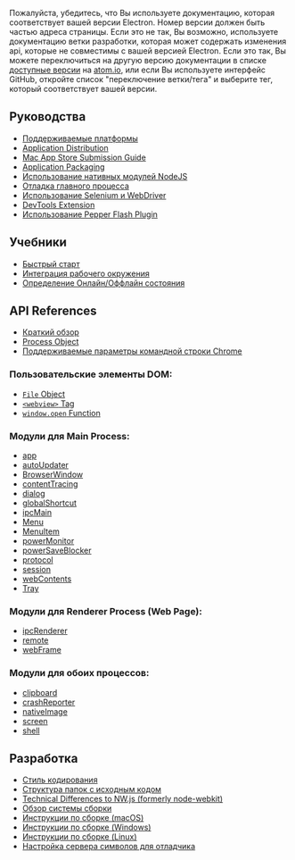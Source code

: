 Пожалуйста, убедитесь, что Вы используете документацию, которая соответствует вашей версии Electron.
Номер версии должен быть частью адреса страницы. Если это не так, Вы
возможно, используете документацию ветки разработки, которая может содержать изменения api,
которые не совместимы с вашей версией Electron. Если это так,
Вы можете переключиться на другую версию документации в списке
[доступные версии](https://electron.atom.io/docs/) на [atom.io](atom.io), или
если Вы используете интерфейс GitHub, откройте список "переключение ветки/тега" и
выберите тег, который соответствует вашей версии.

## Руководства

* [Поддерживаемые платформы](tutorial/supported-platforms.md)
* [Application Distribution](tutorial/application-distribution.md)
* [Mac App Store Submission Guide](tutorial/mac-app-store-submission-guide.md)
* [Application Packaging](tutorial/application-packaging.md)
* [Использование нативных модулей NodeJS](tutorial/using-native-node-modules.md)
* [Отладка главного процесса](tutorial/debugging-main-process.md)
* [Использование Selenium и WebDriver](tutorial/using-selenium-and-webdriver.md)
* [DevTools Extension](tutorial/devtools-extension.md)
* [Использование Pepper Flash Plugin](tutorial/using-pepper-flash-plugin.md)

## Учебники

* [Быстрый старт](tutorial/quick-start.md)
* [Интеграция рабочего окружения](tutorial/desktop-environment-integration.md)
* [Определение Онлайн/Оффлайн состояния](tutorial/online-offline-events.md)

## API References

* [Краткий обзор](api/synopsis.md)
* [Process Object](api/process.md)
* [Поддерживаемые параметры командной строки Chrome](api/chrome-command-line-switches.md)

### Пользовательские элементы DOM:

* [`File` Object](api/file-object.md)
* [`<webview>` Tag](api/webview-tag.md)
* [`window.open` Function](api/window-open.md)

### Модули для Main Process:

* [app](api/app.md)
* [autoUpdater](api/auto-updater.md)
* [BrowserWindow](api/browser-window.md)
* [contentTracing](api/content-tracing.md)
* [dialog](api/dialog.md)
* [globalShortcut](api/global-shortcut.md)
* [ipcMain](api/ipc-main.md)
* [Menu](api/menu.md)
* [MenuItem](api/menu-item.md)
* [powerMonitor](api/power-monitor.md)
* [powerSaveBlocker](api/power-save-blocker.md)
* [protocol](api/protocol.md)
* [session](api/session.md)
* [webContents](api/web-contents.md)
* [Tray](api/tray.md)

### Модули для Renderer Process (Web Page):

* [ipcRenderer](api/ipc-renderer.md)
* [remote](api/remote.md)
* [webFrame](api/web-frame.md)

### Модули для обоих процессов:

* [clipboard](api/clipboard.md)
* [crashReporter](api/crash-reporter.md)
* [nativeImage](api/native-image.md)
* [screen](api/screen.md)
* [shell](api/shell.md)

## Разработка

* [Стиль кодирования](development/coding-style.md)
* [Структура папок с исходным кодом](development/source-code-directory-structure.md)
* [Technical Differences to NW.js (formerly node-webkit)](development/atom-shell-vs-node-webkit.md)
* [Обзор системы сборки](development/build-system-overview.md)
* [Инструкции по сборке (macOS)](development/build-instructions-osx.md)
* [Инструкции по сборке (Windows)](development/build-instructions-windows.md)
* [Инструкции по сборке (Linux)](development/build-instructions-linux.md)
* [Настройка сервера символов для отладчика](development/setting-up-symbol-server.md)

